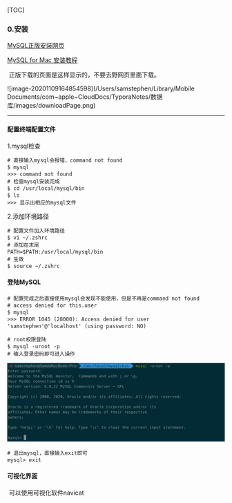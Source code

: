 [TOC]

### 0.安装 

[MySQL正版安装网页](https://downloads.mysql.com/archives/community/)

[MySQL for Mac 安装教程](https://www.jianshu.com/p/199492627ccc)

​		正版下载的页面是这样显示的，不要去野网页里面下载。

![image-20201109164854598](/Users/samstephen/Library/Mobile Documents/com~apple~CloudDocs/TyporaNotes/数据库/images/downloadPage.png)

---

#### 配置终端配置文件

1.mysql检查

```shell
# 直接输入mysql会报错，command not found
$ mysql
>>> command not found
# 检查mysql安装完成
$ cd /usr/local/mysql/bin
$ ls
>>> 显示出相应的mysql文件
```

2.添加环境路径

```shell
# 配置文件加入环境路径
$ vi ~/.zshrc
# 添加在末尾
PATH=$PATH:/usr/local/mysql/bin
# 生效
$ source ~/.zshrc
```

#### 登陆MySQL

```shell
# 配置完成之后直接使用mysql会发现不能使用，但是不再是command not found
# access denied for this.user
$ mysql
>>> ERROR 1045 (28000): Access denied for user 'samstephen'@'localhost' (using password: NO)
```

```shell
# root权限登陆
$ mysql -uroot -p
# 输入登录密码即可进入操作
```

![image-20201109170218323](./images/mysql-zsh.png)

```shell
# 退出mysql，直接输入exit即可
mysql> exit
```

#### 可视化界面

​		可以使用可视化软件navicat

